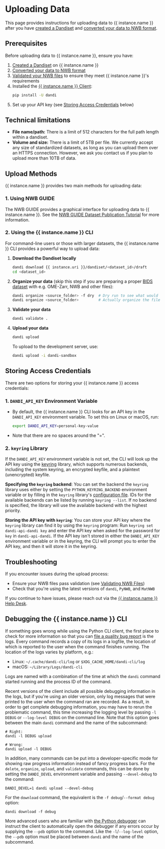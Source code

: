 # Uploading Data

This page provides instructions for uploading data to {{ instance.name }} after you have [created a Dandiset](./creating-dandiset.md) and [converted your data to NWB format](./converting-data/index.md).

## Prerequisites

Before uploading data to {{ instance.name }}, ensure you have:

1. [Created a Dandiset](./creating-dandiset.md) on {{ instance.name }}
2. [Converted your data to NWB format](./converting-data/index.md)
3. [Validated your NWB files](./validating-files.md) to ensure they meet {{ instance.name }}'s requirements
4. Installed the [{{ instance.name }} Client](https://pypi.org/project/dandi/):
   ```bash
   pip install -U dandi
   ```
5. Set up your API key (see [Storing Access Credentials](#storing-access-credentials) below)

## Technical limitations

- **File name/path:** There is a limit of 512 characters for the full path length within a dandiset.
- **Volume and size:** There is a limit of 5TB per file. We currently
  accept any size of standardized datasets, as long as you can upload them over
  an HTTPS connection. However, we ask you contact us if you plan to upload more than 10TB of data.

## Upload Methods

{{ instance.name }} provides two main methods for uploading data:

### 1. Using NWB GUIDE

The NWB GUIDE provides a graphical interface for uploading data to {{ instance.name }}. See the [NWB GUIDE Dataset Publication Tutorial](https://nwb-guide.readthedocs.io/en/latest/tutorials/dataset_publication.html) for more information.

### 2. Using the {{ instance.name }} CLI

For command-line users or those with larger datasets, the {{ instance.name }} CLI provides a powerful way to upload data:

1. **Download the Dandiset locally**
   ```bash
   dandi download {{ instance.uri }}/dandiset/<dataset_id>/draft
   cd <dataset_id>
   ```
2. **Organize your data** (skip this step if you are preparing a proper [BIDS dataset](https://bids.neuroimaging.io/) with e.g. OME-Zarr, NWB and other files):
   ```bash
   dandi organize <source_folder> -f dry  # Dry run to see what would happen
   dandi organize <source_folder>         # Actually organize the files
   ```
3. **Validate your data**
   ```bash
   dandi validate .
   ```
4. **Upload your data**
   ```bash
   dandi upload
   ```
   To upload to the development server, use:
   ```bash
   dandi upload -i dandi-sandbox
   ```

## Storing Access Credentials

There are two options for storing your {{ instance.name }} access credentials:

### 1. `DANDI_API_KEY` Environment Variable

- By default, the {{ instance.name }} CLI looks for an API key in the `DANDI_API_KEY` environment variable. To set this on Linux or macOS, run:

  ```bash
  export DANDI_API_KEY=personal-key-value
  ```

- Note that there are no spaces around the "=".

### 2. `keyring` Library

If the `DANDI_API_KEY` environment variable is not set, the CLI will look up the API key using the [keyring](https://github.com/jaraco/keyring) library, which supports numerous backends, including the system keyring, an encrypted keyfile, and a plaintext (unencrypted) keyfile.

**Specifying the `keyring` backend**:
You can set the backend the `keyring` library uses either by setting the `PYTHON_KEYRING_BACKEND` environment variable or by filling in the `keyring` library's [configuration file](https://github.com/jaraco/keyring#configuring).
  IDs for the available backends can be listed by running `keyring --list`.
If no backend is specified, the library will use the available backend with the highest priority.

**Storing the API key with `keyring`**:
You can store your API key where the `keyring` library can find it by using the `keyring` program: Run `keyring set dandi-api-dandi key` and enter the API key when asked for the password for `key` in `dandi-api-dandi`.
If the API key isn't stored in either the `DANDI_API_KEY` environment variable or in the keyring, the CLI will prompt you to enter the API key, and then it will store it in the keyring.

## Troubleshooting

If you encounter issues during the upload process:

- Ensure your NWB files pass validation (see [Validating NWB Files](./validating-files.md))
- Check that you're using the latest versions of `dandi`, `PyNWB`, and `MatNWB`

If you continue to have issues, please reach out via the [{{ instance.name }} Help Desk](https://github.com/dandi/helpdesk/discussions).


## Debugging the {{ instance.name }} CLI

If something goes wrong while using the Python CLI client, the
first place to check for more information so that you can [file a quality bug
report](https://github.com/dandi/dandi-cli/issues) is the logs.  Every command records a copy of its logs in a logfile, the location of which is
reported to the user when the command finishes running.  The location of the
logs varies by platform, e.g.:

- Linux: `~/.cache/dandi-cli/log` or `$XDG_CACHE_HOME/dandi-cli/log`
- macOS: `~/Library/Logs/dandi-cli`

Logs are named with a combination of the time at which the `dandi` command
started running and the process ID of the command.

Recent versions of the client include all possible debugging information in the
logs, but if you're using an older version, only log messages that were printed
to the user when the command ran are recorded.  As a result, in order to get
complete debugging information, you may have to rerun the problematic command,
this time increasing the logging level by passing `-l DEBUG` or `--log-level
DEBUG` on the command line.  Note that this option goes between the main
`dandi` command and the name of the subcommand:

    # Right:
    dandi -l DEBUG upload

    # Wrong:
    dandi upload -l DEBUG

In addition, many commands can be put into a developer-specific mode for
showing raw progress information instead of fancy progress bars.  For the
`delete`, `organize`, `upload`, and `validate` commands, this can be done by
setting the `DANDI_DEVEL` environment variable and passing `--devel-debug` to
the command:

    DANDI_DEVEL=1 dandi upload --devel-debug

For the `download` command, the equivalent is the `-f debug`/`--format debug`
option:

    dandi download -f debug

More advanced users who are familiar with [the Python
debugger](https://docs.python.org/3/library/pdb.html) can instruct the client to
automatically open the debugger if any errors occur by supplying the `--pdb`
option to the command.  Like the `-l`/`--log-level` option, the `--pdb` option
must be placed between `dandi` and the name of the subcommand.
